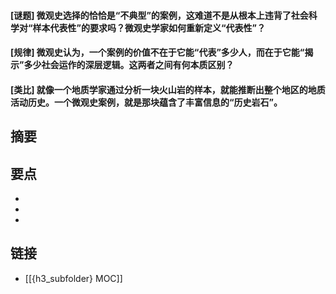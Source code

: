 #### [谜题] 微观史选择的恰恰是“不典型”的案例，这难道不是从根本上违背了社会科学对“样本代表性”的要求吗？微观史学家如何重新定义“代表性”？


#### [规律] 微观史认为，一个案例的价值不在于它能“代表”多少人，而在于它能“揭示”多少社会运作的深层逻辑。这两者之间有何本质区别？


#### [类比] 就像一个地质学家通过分析一块火山岩的样本，就能推断出整个地区的地质活动历史。一个微观史案例，就是那块蕴含了丰富信息的“历史岩石”。


## 摘要


## 要点

- 
- 
- 

## 链接

- [[{h3_subfolder} MOC]]
